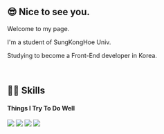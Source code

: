 <h2>😎  Nice to see you.</h2>
<p>Welcome to my page.</p>
<p>I'm a student of SungKongHoe Univ.</p>
<p>Studying to become a Front-End developer in Korea.</p>
<br>


<h2>👨‍💻 Skills</h2>
<h4>Things I Try To Do Well</h4>
<p>
  <img src="https://img.shields.io/badge/HTML5-E34F26?style=flat-square&logo=HTML5&logoColor=white" />
  <img src="https://img.shields.io/badge/CSS3-1572B6?style=flat-square&logo=CSS3&logoColor=white" />
  <img src="https://img.shields.io/badge/JavaScript-F7DF1E?style=flat-square&logo=JavaScript&logoColor=white" />
  <img src="https://img.shields.io/badge/React-61DAFB?style=flat-square&logo=React&logoColor=white" />
</p>



<!--
**NohWookJin/nohwookjin** is a ✨ _special_ ✨ repository because its `README.md` (this file) appears on your GitHub profile.

Here are some ideas to get you started:

- 🔭 I’m currently working on ...
- 🌱 I’m currently learning ...
- 👯 I’m looking to collaborate on ...
- 🤔 I’m looking for help with ...
- 💬 Ask me about ...
- 📫 How to reach me: ...
- 😄 Pronouns: ...
- ⚡ Fun fact: ...
-->
